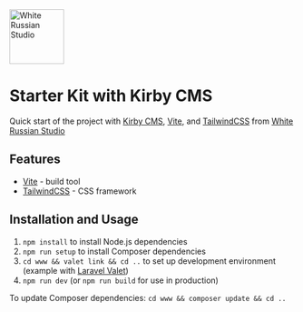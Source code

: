 <a href="https://whiterussian.studio/">
    <img src="https://whiterussian.studio/assets/wrs.png" alt="White Russian Studio" width="96">
</a>


Starter Kit with Kirby CMS
===============================================

Quick start of the project with [Kirby CMS](https://getkirby.com/), [Vite](https://vitejs.dev/), and [TailwindCSS](https://tailwindcss.com/) from [White Russian Studio](https://whiterussian.studio/)

## Features

- [Vite](https://vitejs.dev/) - build tool
- [TailwindCSS](https://tailwindcss.com/) - CSS framework

## Installation and Usage

1. `npm install` to install Node.js dependencies
2. `npm run setup` to install Composer dependencies
3. `cd www && valet link && cd ..` to set up development environment (example with [Laravel Valet](https://laravel.com/docs/8.x/valet))
4. `npm run dev` (or `npm run build` for use in production)

To update Composer dependencies:
`cd www && composer update && cd ..`
